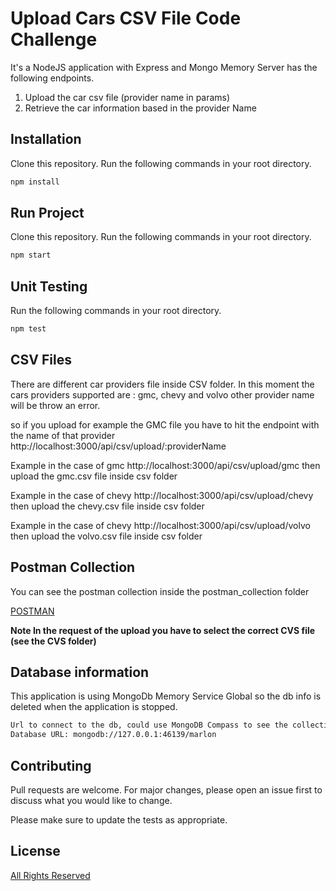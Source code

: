 # Upload Cars CSV File Code Challenge

It's a NodeJS application with Express and Mongo Memory Server has the following endpoints.

1. Upload the car csv file (provider name in params)
2. Retrieve the car information based in the provider Name

## Installation

Clone this repository.
Run the following commands in your root directory.

```bash
npm install
```

## Run Project

Clone this repository.
Run the following commands in your root directory.

```bash
npm start
```

## Unit Testing

Run the following commands in your root directory.

```bash
npm test
```

## CSV Files
There are different car providers file inside CSV folder.
In this moment the cars providers supported are : gmc, chevy and volvo other 
provider name will be throw an error. 

so if you upload for example the GMC file you have to hit the endpoint with the name of that 
provider 
http://localhost:3000/api/csv/upload/:providerName 

Example in the case of gmc 
http://localhost:3000/api/csv/upload/gmc then upload the gmc.csv file inside csv folder 

Example in the case of chevy
http://localhost:3000/api/csv/upload/chevy  then upload the chevy.csv file inside csv folder 

Example in the case of chevy
http://localhost:3000/api/csv/upload/volvo  then upload the volvo.csv file inside csv folder 

## Postman Collection

You can see the postman collection inside the postman_collection folder 

[POSTMAN](https://www.postman.com/collections/5999885eefff819b9d73)

**Note In the request of the upload you have to select the correct CVS file (see the CVS folder)**

## Database information

This application is using MongoDb Memory Service Global so the db info is deleted when the application is stopped.  

```bash
Url to connect to the db, could use MongoDB Compass to see the collections using GUI app
Database URL: mongodb://127.0.0.1:46139/marlon
```
## Contributing

Pull requests are welcome. For major changes, please open an issue first to discuss what you would like to change.

Please make sure to update the tests as appropriate.

## License

[All Rights Reserved](https://github.com/mbrenes)
